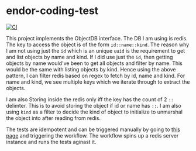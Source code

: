 # endor-coding-test

[![CI](https://github.com/niks3089/endor-coding-test/actions/workflows/master.yml/badge.svg)](https://github.com/niks3089/endor-coding-test/actions/workflows/master.yml)

This project implements the ObjectDB interface. The DB I am using is redis. The key to access the object is of the form `id::name::kind`.
The reason why I am not using just the `id` which is an unique `uuid` is the requirement to get and list objects by name and kind. If I did use just the `id`, then getting objects by name would've been to get all objects and filter by name. This would be the same with listing objects by kind. Hence using the above pattern, I can filter redis based on regex to fetch by id, name and kind. For name and kind, we see multiple keys which we iterate through to extract the objects.

I am also Storing inside the redis only iff the key has the count of 2 `::` delimter. This is to avoid storing the object if id or name has `::`. I am also using `kind` as a filter to decide the kind of object to initialize to unmarshal the object into after reading from redis.

The tests are idempotent and can be triggered manually by going to [this page](https://github.com/niks3089/endor-coding-test/actions/workflows/master.yml) and triggering the workflow. The workflow spins up a redis server instance and runs the tests aginast it.
